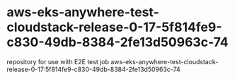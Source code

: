 # aws-eks-anywhere-test-cloudstack-release-0-17-5f814fe9-c830-49db-8384-2fe13d50963c-74
repository for use with E2E test job aws-eks-anywhere-test-cloudstack-release-0-17:5f814fe9-c830-49db-8384-2fe13d50963c-74
